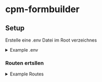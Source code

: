 # cpm-formbuilder

## Setup

Erstelle eine .env Datei im Root verzeichnes

<details>
<summary>Example .env</summary>

```
SOURCE_PATH=/src
VENDOR_PATH=/vendor
PUBLIC_PATH=/public
APP_URL=http://localhost
```
</details>

### Routen ertsllen 
<details>
<summary>Example Routes</summary>

```php
use App\core\Router;
$router = new Router($_ENV['APP_URL']);

// BEISPIEL ROUTE
// ... SO VIELE ROUTEN ANLEGEN WIE GEWÜNSCHT

$router->addRoute('GET', '/', function () {
    echo 'Home';
});

// ZUTEILUNG
$router->dispatch();

```
</details>
